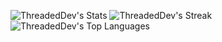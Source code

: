 ![ThreadedDev's Stats](https://github-readme-stats.vercel.app/api?username=99De&theme=monokai&show_icons=true&hide_border=true&count_private=true)
![ThreadedDev's Streak](https://github-readme-streak-stats.herokuapp.com/?user=99De&theme=monokai&hide_border=true)
![ThreadedDev's Top Languages](https://github-readme-stats.vercel.app/api/top-langs/?username=99De&theme=monokai&show_icons=true&hide_border=true&layout=compact)
